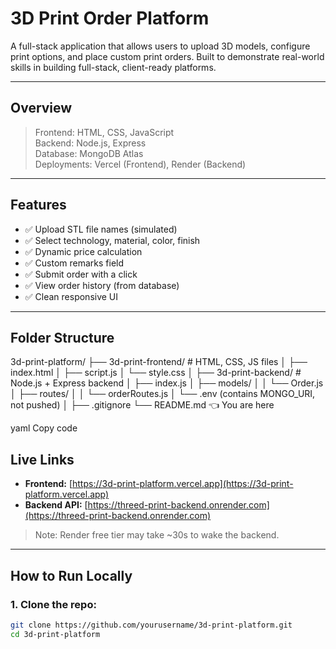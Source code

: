 # 3D Print Order Platform

A full-stack application that allows users to upload 3D models, configure print options, and place custom print orders. Built to demonstrate real-world skills in building full-stack, client-ready platforms.

---

##  Overview

> Frontend: HTML, CSS, JavaScript  
> Backend: Node.js, Express  
> Database: MongoDB Atlas  
> Deployments: Vercel (Frontend), Render (Backend)

---

##  Features

- ✅ Upload STL file names (simulated)
- ✅ Select technology, material, color, finish
- ✅ Dynamic price calculation
- ✅ Custom remarks field
- ✅ Submit order with a click
- ✅ View order history (from database)
- ✅ Clean responsive UI

---

##  Folder Structure

3d-print-platform/
├── 3d-print-frontend/ # HTML, CSS, JS files
│ ├── index.html
│ ├── script.js
│ └── style.css
│
├── 3d-print-backend/ # Node.js + Express backend
│ ├── index.js
│ ├── models/
│ │ └── Order.js
│ ├── routes/
│ │ └── orderRoutes.js
│ └── .env (contains MONGO_URI, not pushed)
│
├── .gitignore
└── README.md 👈 You are here

yaml
Copy code

##  Live Links

- **Frontend:** [https://3d-print-platform.vercel.app](https://3d-print-platform.vercel.app)  
- **Backend API:** [https://threed-print-backend.onrender.com](https://threed-print-backend.onrender.com)

> Note: Render free tier may take ~30s to wake the backend.

---

##  How to Run Locally

### 1. Clone the repo:
```bash
git clone https://github.com/yourusername/3d-print-platform.git
cd 3d-print-platform
